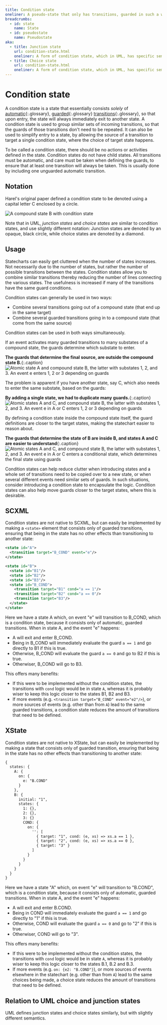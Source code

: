 ```yaml
---
title: Condition state
oneliner: A pseudo-state that only has transitions, guarded in such a way that it immediately moves to another state.
breadcrumbs:
  - id: state
    name: State
  - id: pseudostate
    name: Pseudostate
aka:
  - title: Junction state
    url: condition-state.html
    oneliner: A form of condition state, which in UML, has specific semantics with regards to condition execution
  - title: Choice state
    url: condition-state.html
    oneliner: A form of condition state, which in UML, has specific semantics with regards to condition execution
---
```


# Condition state

A condition state is a state that essentially consists _solely_ of [automatic](automatic-transition.html){:.glossary}, [guarded](guard.html){:.glossary} [transitions](transition.html){:.glossary}, so that upon entry, the state will always immediately exit to another state.  A condition state is used to group similar sets of incoming transitions, so that the guards of those transitions don't need to be repeated.  It can also be used to simplify entry to a state, by allowing the source of a transition to target a single condition state, where the choice of target state happens.

To be called a condition state, there should be no actions or activities defined in the state.  Condition states do not have child states.  All transitions must be automatic, and care must be taken when defining the guards, to ensure that at least one transition will always be taken. This is usually done by including one unguarded automatic transition.

## Notation

Harel's original paper defined a condition state to be denoted using a capital letter C enclosed by a circle.

![A compound state B with condition state](condition-state.svg)

Note that in UML, _junction states_ and _choice states_ are similar to condition states, and use slightly different notation:  Junction states are denoted by an opaque, black circle, while choice states are denoted by a diamond.

## Usage

Statecharts can easily get cluttered when the number of states increases.  Not necessarily due to the number of states, but rather the number of possible transitions between the states.  Condition states allow you to combine similar transitions thereby reducing the number of lines connecting the various states.  The usefulness is increased if many of the transitions have the same guard conditions.

Condition states can generally be used in two ways:

* Combine several transitions going out of a compound state (that end up in the same target)
* Combine several guarded transitions going in to a compound state (that come from the same source)

Condition states can be used in both ways simultaneously.

If an event activates many guarded transitions to many substates of a compound state, the guards determine which substate to enter.  

**The guards that determine the final source, are outside the compound state B.**{:.caption}
![Atomic state A and compound state B, the latter with substates 1, 2, and 3. An event e enters 1, 2 or 3 depending on guards](condition-state-before.svg)

The problem is apparent if you have another state, say C, which also needs to enter the same substate, based on the guards:

**By adding a single state, we had to duplicate many guards.**{:.caption}
![Atomic states A and C, and compound state B, the latter with substates 1, 2, and 3. An event e in A or C enters 1, 2 or 3 depending on guards](condition-state-before-two.svg)

By defining a condition state inside the compound state itself, the guard definitions are closer to the target states, making the statechart easier to reason about.

**The guards that determine the state of B are inside B, and states A and C are easier to understand**{:.caption}
![Atomic states A and C, and compound state B, the latter with substates 1, 2, and 3.  An event e in A or C enters a conditional state, which determines the final state using guards](condition-state-after-two.svg)

Condition states can help reduce clutter when introducing states and a whole set of transitions need to be copied over to a new state, or when several different events need similar sets of guards.  In such situations, consider introducing a condition state to encapsulate the logic.  Condition states can also help move guards closer to the target states, where this is desirable.

## SCXML

Condition states are not native to SCXML, but can easily be implemented by making a `<state>` element that consists only of guarded transitions, ensuring that being in the state has no other effects than transitioning to another state:

``` xml
<state id="A">
  <transition target="B_COND" event="e"/>
</state>

<state id="B">
  <state id="B1"/>
  <state id="B2"/>
  <state id="B3"/>
  <state id="B_COND">
    <transition target="B1" cond="a == 1"/>
    <transition target="B2" cond="a == 0"/>
    <transition target="B3"/>
  </state>
</state>
```

Here we have a state A which, on event "e" will transition to B_COND, which is a condition state, because it consists only of automatic, guarded transitions.  When in state A, and the event "e" happens:

* A will exit and enter B_COND.
* Being in B_COND will immediately evaluate the guard `a == 1` and go directly to B1 if this is true.
* Otherwise, B_COND will evaluate the guard `a == 0` and go to B2 if this is true.
* Otherwiser, B_COND will go to B3.

This offers many benefits:

* If this were to be implemented without the condition states, the transitions with `cond` logic would be in state `A`, whereas it is probably wiser to keep this logic closer to the states B1, B2 and B3.
* If more events (e.g. `<transition target="B_COND" event="e2"/>`), or more sources of events (e.g. other than from `A`) lead to the same guarded transitions, a condition state reduces the amount of transitions that need to be defined.

## XState

Condition states are not native to XState, but can easily be implemented by making a state that consists only of guarded transition, ensuring that being in the state has no other effects than transitioning to another state:

``` xml
{
  states: {
    A: {
      on: {
        e: "B.COND"
      }
    },
    B: {
      initial: "1",
      states: {
        1: {},
        2: {},
        3: {}
        COND: {
          on: {
            '': [
              { target: "1", cond: (e, xs) => xs.a == 1 },
              { target: "2", cond: (e, xs) => xs.a == 0 },
              { target: "3" }
            ]
          }
        }
      }
    }
  }
}
```

Here we have a state "A" which, on event "e" will transition to "B.COND", which is a condition state, because it consists only of automatic, guarded transitions.  When in state A, and the event "e" happens:

* A will exit and enter B.COND.
* Being in COND will immediately evaluate the guard `a == 1` and go directly to "1" if this is true.
* Otherwise, COND will evaluate the guard `a == 0` and go to "2" if this is true.
* Otherwiser, COND will go to "3".

This offers many benefits:

* If this were to be implemented without the condition states, the transitions with `cond` logic would be in state `A`, whereas it is probably wiser to keep this logic closer to the states B.1, B.2 and B.3.
* If more events (e.g. `on: {e2: "B.COND"}`), or more sources of events elsewhere in the statechart (e.g. other than from `A`) lead to the same choices being made, a choice state reduces the amount of transitions that need to be defined.

## Relation to UML choice and junction states

UML defines junction states and choice states similarly, but with slightly different semantics.
